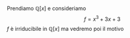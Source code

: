 Prendiamo $\mathbb Q[x]$ e consideriamo $$f = x^3 + 3x + 3$$
$f$ è irriducibile in $\mathbb Q[x]$ ma vedremo poi il motivo